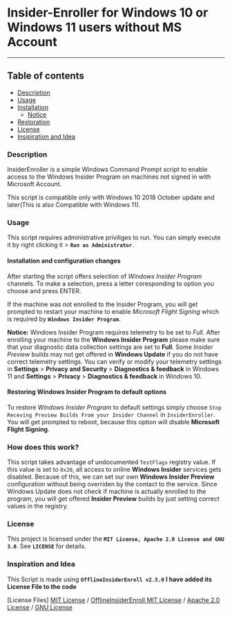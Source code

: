 # Insider-Enroller for Windows 10 or Windows 11 users without MS Account
------------------------------------------------------------------------

## Table of contents
* [Description](https://github.com/Jathurshan-2019/Insider-Enroller/blob/main/README.md#description)
* [Usage](https://github.com/Jathurshan-2019/Insider-Enroller/blob/main/README.md#usage)
* [Installation](https://github.com/Jathurshan-2019/Insider-Enroller/blob/main/README.md#installation-and-configuration-changes)
  * [Notice]()
* [Restoration](https://github.com/Jathurshan-2019/Insider-Enroller/blob/main/README.md#restoring-windows-insider-program-to-default-options)
* [License](https://github.com/Jathurshan-2019/Insider-Enroller/blob/main/README.md#license)
* [Insipiration and Idea](https://github.com/Jathurshan-2019/Insider-Enroller/blob/main/README.md#inspiration-and-idea)

### Description
InsiderEnroller is a simple Windows Command Prompt script to enable access
to the Windows Insider Program on machines not signed in with Microsoft Account.

This script is compatible only with Windows 10 2018 October update and later(This is also Compatible with Windows 11).

### Usage
This script requires administrative priviliges to run. You can simply execute it
by right clicking it > **`Run as Administrator`**.

#### Installation and configuration changes
After starting the script offers selection of *Windows Insider Program* channels.
To make a selection, press a letter coresponding to option you choose and press
ENTER.

If the machine was not enrolled to the Insider Program, you will get prompted to
restart your machine to enable *Microsoft Flight Signing* which is required by
**`Windows Insider Program`**.

**Notice:** Windows Insider Program requires telemetry to be set to *Full*.
After enrolling your machine to the **Windows Insider Program** please make sure
that your diagnostic data collection settings are set to **Full**. Some *Insider
Preview* builds may not get offered in **Windows Update** if you do not have
correct telemetry settings. You can verify or modify your telemetry settings in
**Settings** > **Privacy and Security** > **Diagnostics & feedback** in Windows 11 and **Settings** > **Privacy** > **Diagnostics & feedback** in Windows 10.

#### Restoring Windows Insider Program to default options
To restore *Windows Insider Program* to default settings simply choose `Stop Receving Preview Builds From your Insider Channel` in `InsiderEnroller`. You will get prompted
to reboot, because this option will disable **Microsoft Flight Signing**.

### How does this work?
This script takes advantage of undocumented `TestFlags` registry value.
If this value is set to `0x20`, all access to online **Windows Insider** services
gets disabled. Because of this, we can set our own **Windows Insider Preview**
configuration without being overriden by the contact to the service. Since
Windows Update does not check if machine is actually enrolled to the program,
you will get offered **Insider Preview** builds by just setting correct values in
the registry.

### License
This project is licensed under the **`MIT License, Apache 2.0 License and GNU 3.0`**. See **`LICENSE`** for details.

### Inspiration and Idea
This Script is made using **`OfflineInsiderEnroll v2.5.0`**
**I have added its License File to the code**



[License Files]
[MIT License](https://drive.google.com/file/d/197rROuFe5WP6m8-oPHcbC45X8DI73-LM/view?usp=sharing) /
[OfflineInsiderEnroll MIT License](https://drive.google.com/file/d/1FDWD-L1M-23MoQ5iGPUQOZtcogI_6MV_/view?usp=sharing) /
[Apache 2.0 License](https://drive.google.com/file/d/1MAAUzYJrW6e15n1EWkNo8jvkza6edA5B/view?usp=sharing) /
[GNU License](https://drive.google.com/file/d/1hNbwGzT5EkmZL0AvHHIagwyGFaj0og03/view?usp=sharing)
